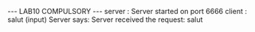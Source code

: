 --- LAB10 COMPULSORY --- 
server : Server started on port 6666
client : salut (input)
         Server says: Server received the request: salut
